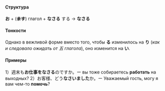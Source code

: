 #### Структура
**お** + (~~**ます**~~) глагол + **なさる**
する → **なさる**
#### Тонкости
Однако в вежливой форме вместо того, чтобы **る** изменилось на **り** (*как и следовало ожидать от 五 глагола*), оно изменится на **い**.
#### Примеры
1）週末も**お仕事をなさる**のですか。ー  вы тоже собираетесь **работать** на выходных? 
2）お客様、どう**なさいました**か。ー Уважаемый гость, могу я вам чем-то **помочь**?